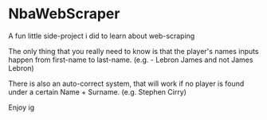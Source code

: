 # NbaWebScraper
A fun little side-project i did to learn about web-scraping


The only thing that you really need to know is that the player's names inputs happen from first-name to last-name. (e.g. - Lebron James and not James Lebron)


There is also an auto-correct system, that will work if no player is found under a certain Name + Surname. (e.g. Stephen Cirry)


Enjoy ig
